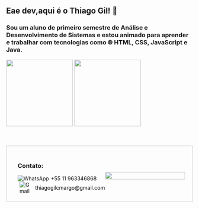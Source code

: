 
  <h2>Eae dev,aqui é o Thiago Gil! 👋</h2>
  <h3>Sou um aluno de primeiro semestre de Análise e Desenvolvimento de Sistemas e estou animado para aprender e trabalhar com tecnologias como 🌐 HTML, CSS, JavaScript e Java.</h3>

<div >
  <img height="180em" src="https://github-readme-stats.vercel.app/api?username=thiagogilcamargo&show_icons=true&theme=dark"/>
  <img height="180em" src="https://github-readme-stats.vercel.app/api/top-langs/?username=thiagogilcamargo&layout=compact&theme=dark"/>
</div>

  <div style="display: flex; align-items: center; justify-content: space-between; border: 1px solid #ccc; padding: 20px; margin-top: 50px;">
  <div style="display: flex; align-items: center;">
    <i class="fas fa-phone-alt fa-lg" style="color: #4caf50; margin-right: 5px;"></i>
    <div style="margin-left: 5px;">
      <span style="font-weight: bold;"><h3>Contato:</h3></span>
      <div style="display: flex; align-items: center;">
        <img src="https://img.icons8.com/color/24/000000/whatsapp.png" alt="WhatsApp" style="margin-right: 5px;"/>
        <span><a href="https://wa.me/seunumerodetelefone" style="text-decoration: none; color: #000;">+55 11 963346868</a></span>
      </div>
      <div style="display: flex; align-items: center; margin-left: 5px;">
        <img src="https://img.icons8.com/fluent/24/000000/gmail-new.png" alt="Gmail" style="margin-right: 5px;"/>
        <span><a href="mailto:seuemail@gmail.com" style="text-decoration: none; color: #000;">thiagogilcmargo@gmail.com</a></span>
      </div>
    </div>
  </div> 
  
  
 
   <img src="https://raw.githubusercontent.com/LuigiGf/LuigiGf/main/code.gif" width="100%" style="margin-top: 10px;"/>

</div>

